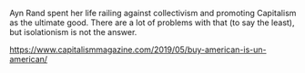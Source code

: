 Ayn Rand spent her life railing against collectivism and promoting Capitalism as the ultimate good. There are a lot of problems with that (to say the least), but isolationism is not the answer.

[<span class="invisible">https://www.</span><span class="ellipsis">capitalismmagazine.com/2019/05</span><span class="invisible">/buy-american-is-un-american/</span>](https://www.capitalismmagazine.com/2019/05/buy-american-is-un-american/)